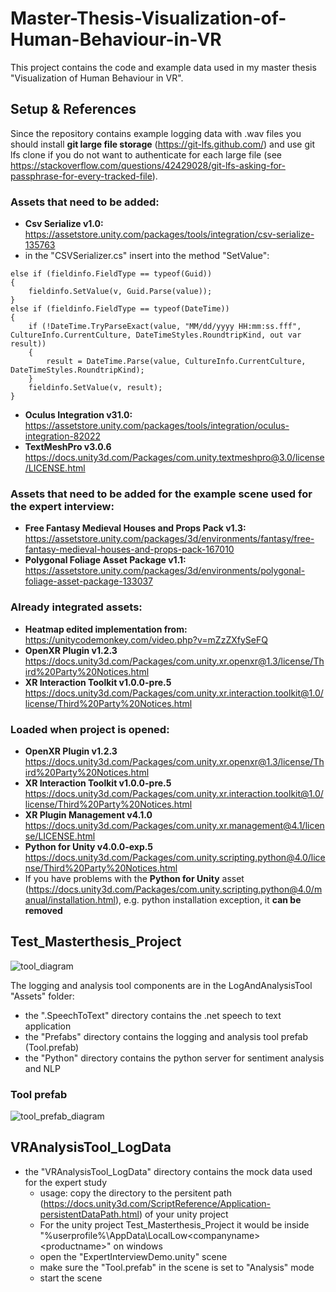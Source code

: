 # Master-Thesis-Visualization-of-Human-Behaviour-in-VR
This project contains the code and example data used in my master thesis "Visualization of Human Behaviour in VR".

## Setup & References
Since the repository contains example logging data with .wav files you should install **git large file storage** (https://git-lfs.github.com/) and use git lfs clone if you do not want to authenticate for each large file (see https://stackoverflow.com/questions/42429028/git-lfs-asking-for-passphrase-for-every-tracked-file).

### Assets that need to be added:
- **Csv Serialize v1.0:** https://assetstore.unity.com/packages/tools/integration/csv-serialize-135763
 - in the "CSVSerializer.cs" insert into the method "SetValue":
```
else if (fieldinfo.FieldType == typeof(Guid))
{
	fieldinfo.SetValue(v, Guid.Parse(value));
}
else if (fieldinfo.FieldType == typeof(DateTime))
{
	if (!DateTime.TryParseExact(value, "MM/dd/yyyy HH:mm:ss.fff", CultureInfo.CurrentCulture, DateTimeStyles.RoundtripKind, out var result))
	{
		result = DateTime.Parse(value, CultureInfo.CurrentCulture, DateTimeStyles.RoundtripKind);
	}
	fieldinfo.SetValue(v, result);
}
```
- **Oculus Integration v31.0:** https://assetstore.unity.com/packages/tools/integration/oculus-integration-82022
- **TextMeshPro v3.0.6** https://docs.unity3d.com/Packages/com.unity.textmeshpro@3.0/license/LICENSE.html

### Assets that need to be added for the example scene used for the expert interview:
- **Free Fantasy Medieval Houses and Props Pack v1.3:** https://assetstore.unity.com/packages/3d/environments/fantasy/free-fantasy-medieval-houses-and-props-pack-167010
- **Polygonal Foliage Asset Package v1.1:** https://assetstore.unity.com/packages/3d/environments/polygonal-foliage-asset-package-133037

### Already integrated assets:
- **Heatmap edited implementation from:** https://unitycodemonkey.com/video.php?v=mZzZXfySeFQ
- **OpenXR Plugin v1.2.3** https://docs.unity3d.com/Packages/com.unity.xr.openxr@1.3/license/Third%20Party%20Notices.html
- **XR Interaction Toolkit v1.0.0-pre.5** https://docs.unity3d.com/Packages/com.unity.xr.interaction.toolkit@1.0/license/Third%20Party%20Notices.html

### Loaded when project is opened:
- **OpenXR Plugin v1.2.3** https://docs.unity3d.com/Packages/com.unity.xr.openxr@1.3/license/Third%20Party%20Notices.html
- **XR Interaction Toolkit v1.0.0-pre.5** https://docs.unity3d.com/Packages/com.unity.xr.interaction.toolkit@1.0/license/Third%20Party%20Notices.html
- **XR Plugin Management v4.1.0** https://docs.unity3d.com/Packages/com.unity.xr.management@4.1/license/LICENSE.html
- **Python for Unity v4.0.0-exp.5** https://docs.unity3d.com/Packages/com.unity.scripting.python@4.0/license/Third%20Party%20Notices.html
- If you have problems with the **Python for Unity** asset (https://docs.unity3d.com/Packages/com.unity.scripting.python@4.0/manual/installation.html), e.g. python installation exception, it **can be removed**

## Test_Masterthesis_Project

![tool_diagram](https://user-images.githubusercontent.com/14915789/150980919-68e95f9d-d531-41e7-a54b-25244a2da045.png)

The logging and analysis tool components are in the LogAndAnalysisTool "Assets" folder:
 - the ".SpeechToText" directory contains the .net speech to text application
 - the "Prefabs" directory contains the logging and analysis tool prefab (Tool.prefab)
 - the "Python" directory contains the python server for sentiment analysis and NLP

### Tool prefab
![tool_prefab_diagram](https://user-images.githubusercontent.com/14915789/150981174-2c871b54-8fa2-41aa-a602-8a43a52c14b7.png)




## VRAnalysisTool_LogData
- the "VRAnalysisTool_LogData" directory contains the mock data used for the expert study
	- usage: copy the directory to the persitent path (https://docs.unity3d.com/ScriptReference/Application-persistentDataPath.html) of your unity project
	- For the unity project Test_Masterthesis_Project it would be inside "%userprofile%\AppData\LocalLow\<companyname>\<productname>" on windows
	- open the "ExpertInterviewDemo.unity" scene
	- make sure the "Tool.prefab" in the scene is set to "Analysis" mode
	- start the scene

